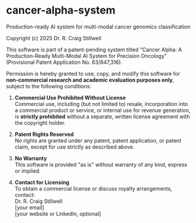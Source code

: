 # cancer-alpha-system
Production-ready AI system for multi-modal cancer genomics classification

Copyright (c) 2025 Dr. R. Craig Stillwell

This software is part of a patent-pending system titled "Cancer Alpha: A Production-Ready Multi-Modal AI System for Precision Oncology" (Provisional Patent Application No. 63/847,316).

Permission is hereby granted to use, copy, and modify this software for **non-commercial research and academic evaluation purposes only**, subject to the following conditions:

1. **Commercial Use Prohibited Without License**  
   Commercial use, including (but not limited to) resale, incorporation into a commercial product or service, or internal use for revenue generation, is **strictly prohibited** without a separate, written license agreement with the copyright holder.

2. **Patent Rights Reserved**  
   No rights are granted under any patent, patent application, or patent claim, except for use strictly as described above.

3. **No Warranty**  
   This software is provided "as is" without warranty of any kind, express or implied.

4. **Contact for Licensing**  
   To obtain a commercial license or discuss royalty arrangements, contact:  
   Dr. R. Craig Stillwell  
   [your email]  
   [your website or LinkedIn, optional]
